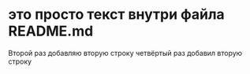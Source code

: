 # это просто текст внутри файла README.md
Второй раз добавляю вторую строку
четвёртый раз добавил вторую строку
